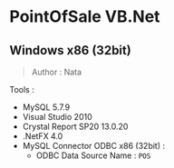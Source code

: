# PointOfSale VB.Net
## Windows x86 (32bit)

> Author : Nata <br>

Tools : <br>
- MySQL 5.7.9
- Visual Studio 2010
- Crystal Report SP20 13.0.20
- .NetFX 4.0
- MySQL Connector ODBC x86 (32bit) :
	- ODBC Data Source Name : `POS`
